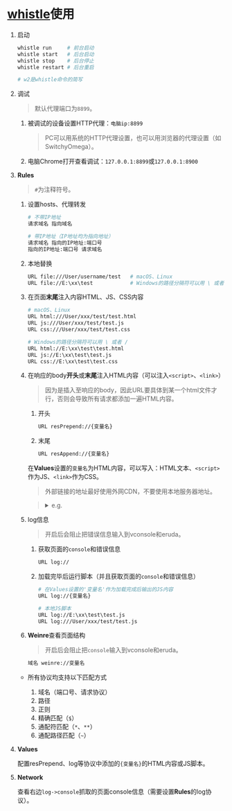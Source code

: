 # [whistle](https://github.com/avwo/whistle)使用

1. 启动

    ```bash
    whistle run     # 前台启动
    whistle start   # 后台启动
    whistle stop    # 后台停止
    whistle restart # 后台重启

    # w2是whistle命令的简写
    ```
2. 调试

    >默认代理端口为`8899`。

    1. 被调试的设备设置HTTP代理：`电脑ip:8899`

        >PC可以用系统的HTTP代理设置，也可以用浏览器的代理设置（如SwitchyOmega）。
    2. 电脑Chrome打开查看调试：`127.0.0.1:8899`或`127.0.0.1:8900`
3. **Rules**

    >`#`为注释符号。

    1. 设置hosts、代理转发

        ```bash
        # 不带IP地址
        请求域名 指向域名

        # 带IP地址（IP地址均为指向地址）
        请求域名 指向的IP地址:端口号
        指向的IP地址:端口号 请求域名
        ```
    2. 本地替换

        ```bash
        URL file:///User/username/test   # macOS、Linux
        URL file://E:\xx\test            # Windows的路径分隔符可以用 \ 或者 /
        ```
    4. 在页面**末尾**注入内容HTML、JS、CSS内容

        ```bash
        # macOS、Linux
        URL html:///User/xxx/test/test.html
        URL js:///User/xxx/test/test.js
        URL css:///User/xxx/test/test.css

        # Windows的路径分隔符可以用 \ 或者 /
        URL html://E:\xx\test\test.html
        URL js://E:\xx\test\test.js
        URL css://E:\xx\test\test.css
        ```
    5. 在响应的body**开头**或**末尾**注入HTML内容（可以注入`<script>`、`<link>`）

        >因为是插入至响应的body，因此URL要具体到某一个html文件才行，否则会导致所有请求都添加一遍HTML内容。

        1. 开头

            ```bash
            URL resPrepend://{变量名}
            ```
        2. 末尾

            ```bash
            URL resAppend://{变量名}
            ```

        在**Values**设置的`变量名`为HTML内容，可以写入：HTML文本、`<script>`作为JS、`<link>`作为CSS。

        >外部链接的地址最好使用外网CDN，不要使用本地服务器地址。

        ><details>
        ><summary>e.g.</summary>
        >
        >```html
        ><!--在Values中写入vconsole-->
        ><script src="//res.wx.qq.com/mmbizwap/zh_CN/htmledition/js/vconsole/3.0.0/vconsole.min.js"></script>
        ><script>new VConsole()</script>
        >
        ><!--在Values中写入eruda-->
        ><script src="//cdn.jsdelivr.net/npm/eruda"></script>
        ><script>eruda.init()</script>
        >
        ><!--在Values中写入style-->
        ><style>
        >a {color: red;}
        ></style>
        >
        ><!--在Values中写入HTML内容-->
        ><p>这是whistle插入内容</p>
        >```
        ></details>
    6. log信息

        >开启后会阻止把错误信息输入到vconsole和eruda。

        1. 获取页面的`console`和错误信息

            ```bash
            URL log://
            ```
        2. 加载完毕后运行脚本（并且获取页面的`console`和错误信息）

            ```bash
            # 在Values设置的'变量名'作为加载完成后输出的JS内容
            URL log://{变量名}

            # 本地JS脚本
            URL log://E:\xx\test\test.js
            URL log:///User/xxx/test/test.js
            ```
    7. **Weinre**查看页面结构

        >开启后会阻止把`console`输入到vconsole和eruda。

        ```bash
        域名 weinre://变量名
        ```

    - 所有协议均支持以下匹配方式

        1. 域名（端口号、请求协议）
        2. 路径
        3. 正则
        4. 精确匹配（`$`）
        5. 通配符匹配（`*`、`**`）
        6. 通配路径匹配（`~`）
4. **Values**

    配置resPrepend、log等协议中添加的`{变量名}`的HTML内容或JS脚本。
5. **Network**

    查看右边`log->console`抓取的页面console信息（需要设置**Rules**的log协议）。
